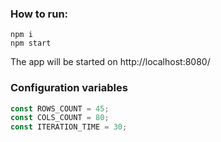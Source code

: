 ### How to run:
```shell script
npm i
npm start
```

The app will be started on http://localhost:8080/

### Configuration variables
```ts
const ROWS_COUNT = 45;
const COLS_COUNT = 80;
const ITERATION_TIME = 30;
```
